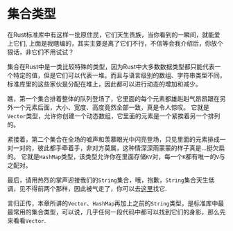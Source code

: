# 集合类型

在Rust标准库中有这样一批原住民，它们天生贵族，当你看到的一瞬间，就能爱上它们, 上面是我瞎编的，其实主要是离了它们不行，不信等会我介绍后，你放个狠话，非它们不用试试？

集合在Rust中是一类比较特殊的类型，因为Rust中大多数数据类型都只能代表一个特定的值，但是它们可以代表一堆。而且与语言级别的数组、字符串类型不同，标准库里的这些家伙是分配在堆上，因此都可以进行动态的增加和减少。

瞧，第一个集合排着整体的队列登场了，它里面的每个元素都雄赳赳气昂昂跟在另外一个元素后面，大小、宽度、高度竟然全部一致，真是令人惊叹。 它就是`Vector`类型，允许你创建一个动态数组，它里面的元素是一个紧挨着另一个排列的。

紧接着，第二个集合在全场的嘘声和羡慕眼光中闪亮登场，只见里面的元素排成一对一对的，彼此都手牵着手，非对方莫属，这种情深深雨蒙蒙的样子真是...挺欠扁的。 它就是`HashMap`类型，该类型允许你在里面存储`KV`对，每一个`K`都有唯一的`V`与之配对。

最后，请用热烈的掌声迎接我们的`String`集合，哦，抱歉，`String`集合天生低调，见不得前两个那样，因此被气走了，你可以去[这里](../compound-type/string-slice)找它.


言归正传，本章所讲的`Vector`、`HashMap`再加上之前的`String`类型，是标准库中最最常用的集合类型，可以说，几乎任何一段代码中都可以找到它们的身影，那么先来看看`Vector`.